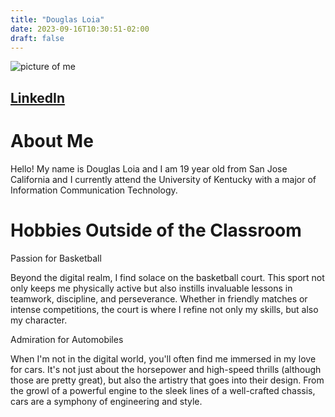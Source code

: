```yaml
---
title: "Douglas Loia"
date: 2023-09-16T10:30:51-02:00
draft: false
---
```


![picture of me](https://ibb.co/y6Rvjrt)

## [LinkedIn](https://www.linkedin.com/in/douglas-loia-8005b727a/)

# About Me
Hello! My name is Douglas Loia and I am 19 year old from San Jose California and I currently attend the University of Kentucky with a major of Information Communication Technology.

# Hobbies Outside of the Classroom
Passion for Basketball

Beyond the digital realm, I find solace on the basketball court. This sport not only keeps me physically active but also instills invaluable lessons in teamwork, discipline, and perseverance. Whether in friendly matches or intense competitions, the court is where I refine not only my skills, but also my character.

Admiration for Automobiles

When I'm not in the digital world, you'll often find me immersed in my love for cars. It's not just about the horsepower and high-speed thrills (although those are pretty great), but also the artistry that goes into their design. From the growl of a powerful engine to the sleek lines of a well-crafted chassis, cars are a symphony of engineering and style. 
